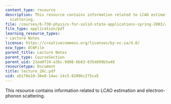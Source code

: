 ```yaml
---
content_type: resource
description: This resource contains information related to LCAO estimation and electron-phonon
  scattering.
file: /courses/6-730-physics-for-solid-state-applications-spring-2003/ab1f8e1036e814ac14c58209bc275ca5_lecture_28c.pdf
file_type: application/pdf
learning_resource_types:
- Lecture Notes
license: https://creativecommons.org/licenses/by-nc-sa/4.0/
ocw_type: OCWFile
parent_title: Lecture Notes
parent_type: CourseSection
parent_uid: 21ee0f24-a3bc-9d08-bb83-835dd99b5a48
resourcetype: Document
title: lecture_28c.pdf
uid: ab1f8e10-36e8-14ac-14c5-8209bc275ca5
---
```

This resource contains information related to LCAO estimation and electron-phonon scattering.